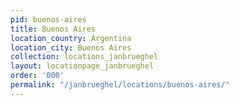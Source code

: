 ```yaml
---
pid: buenos-aires
title: Buenos Aires
location_country: Argentina
location_city: Buenos Aires
collection: locations_janbrueghel
layout: locationpage_janbrueghel
order: '000'
permalink: "/janbrueghel/locations/buenos-aires/"
---
```

